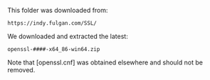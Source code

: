 This folder was downloaded from:

	https://indy.fulgan.com/SSL/
	
We downloaded and extracted the latest:

	openssl-####-x64_86-win64.zip
	
Note that [openssl.cnf] was obtained elsewhere and should not be removed.

